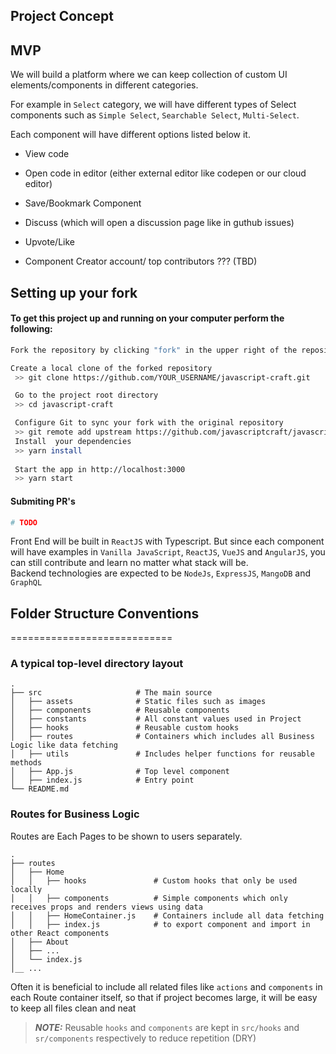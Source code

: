 

##  Project Concept

  
##  MVP
We will build a platform where we can keep collection of custom UI elements/components in different categories.

For example in `Select` category, we will have different types of Select components such as `Simple Select`, `Searchable Select`, `Multi-Select`.

Each component will have different options listed below it.

  
- View code

- Open code in editor (either external editor like codepen or our cloud editor)

- Save/Bookmark Component

- Discuss (which will open a discussion page like in guthub issues)

- Upvote/Like

- Component Creator account/ top contributors ??? (TBD)


## Setting up your fork

#### To get this project up and running on your computer perform the following:

```Bash
Fork the repository by clicking "fork" in the upper right of the reposity page on github

Create a local clone of the forked repository
 >> git clone https://github.com/YOUR_USERNAME/javascript-craft.git

 Go to the project root directory
 >> cd javascript-craft

 Configure Git to sync your fork with the original repository
 >> git remote add upstream https://github.com/javascriptcraft/javascript-craft.git
 Install  your dependencies
 >> yarn install
 
 Start the app in http://localhost:3000
 >> yarn start
```


#### Submiting PR's

```Bash
# TODO
```

Front End will be built in `ReactJS` with Typescript. But since each component will have examples in `Vanilla JavaScript`, `ReactJS`, `VueJS`  and `AngularJS`, you can still contribute and learn no matter what stack will be.  
Backend technologies are expected to be `NodeJs`, `ExpressJS`, `MangoDB` and `GraphQL`


## Folder Structure Conventions
============================


### A typical top-level directory layout

    .
    ├── src                     # The main source   
    │   ├── assets              # Static files such as images
    │   ├── components          # Reusable components
    │   ├── constants           # All constant values used in Project
    │   ├── hooks               # Reusable custom hooks
    │   ├── routes              # Containers which includes all Business Logic like data fetching
    │   ├── utils               # Includes helper functions for reusable methods
    │   ├── App.js              # Top level component
    │   ├── index.js            # Entry point
    └── README.md

### Routes for Business Logic

Routes are Each Pages to be shown to users separately.

    .
    ├── routes                        
    │   ├── Home              
    │   │   ├── hooks               # Custom hooks that only be used locally
    │   │   ├── components          # Simple components which only receives props and renders views using data
    │   │   ├── HomeContainer.js    # Containers include all data fetching
    │   │   ├── index.js            # to export component and import in other React components
    │   ├── About          
    │   ├── ...          
    │   └── index.js
    │__ ...


Often it is beneficial to include all related files like `actions` and `components` in each Route container itself, so that if project becomes large, it will be easy to keep all files clean and neat

> **_NOTE:_**
Reusable `hooks` and `components` are kept in `src/hooks` and `sr/components` respectively to reduce repetition (DRY)
